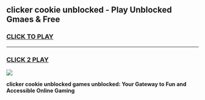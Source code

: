 
## clicker cookie unblocked - Play Unblocked Gmaes & Free
<h3>
<a href="https://news.freeplayer.one?title=clicker_cookie_unblocked&ref=23F">CLICK TO PLAY</a></h3>
<hr>

<h3>
<a href="https://news.freeplayer.one?title=clicker_cookie_unblocked&ref=23F">CLICK 2 PLAY</a>
  
</h3>

<a href="https://news.freeplayer.one?title=clicker_cookie_unblocked&ref=23F/"><img src="https://clearcache.store/games.png"></a>


**clicker cookie unblocked games unblocked: Your Gateway to Fun and Accessible Online Gaming**
